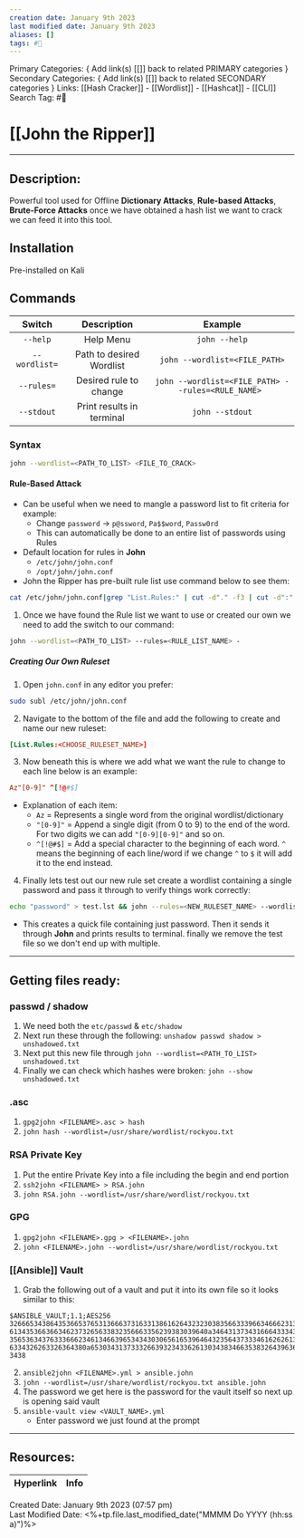 ```yaml
---
creation date: January 9th 2023
last modified date: January 9th 2023
aliases: []
tags: #🧰
---
```


Primary Categories: { Add link(s) [[]] back to related PRIMARY categories }
Secondary Categories:  { Add link(s) [[]] back to related SECONDARY categories }
Links: [[Hash Cracker]] - [[Wordlist]] - [[Hashcat]] - [[CLI]]
Search Tag: #🧰  

# [[John the Ripper]]  
___

## Description:
Powerful tool used for Offline **Dictionary Attacks**, **Rule-based Attacks**, **Brute-Force Attacks** once we have obtained a hash list we want to crack we can feed it into this tool. 

## Installation
Pre-installed on Kali

## Commands

|    Switch     |        Description        |                      Example                       |
|:-------------:|:-------------------------:|:--------------------------------------------------:|
|   `--help`    |         Help Menu         |                   `john --help`                    |
| `--wordlist=` | Path to desired Wordlist  |           `john --wordlist=<FILE_PATH>`            |
|  `--rules=`   |  Desired rule to change   | `john --wordlist=<FILE_PATH> --rules=<RULE_NAME> ` |
|  `--stdout`   | Print results in terminal |                  `john --stdout`                   |


### Syntax
```bash
john --wordlist=<PATH_TO_LIST> <FILE_TO_CRACK>
```

#### Rule-Based Attack
- Can be useful when we need to mangle a password list to fit criteria for example:
	- Change `password` -> `p@ssword`, `Pa$$word`, `Passw0rd`
	- This can automatically be done to an entire list of passwords using Rules
- Default location for rules in **John**
	- `/etc/john/john.conf`
	- `/opt/john/john.conf`
- John the Ripper has pre-built rule list use command below to see them:
```bash
cat /etc/john/john.conf|grep "List.Rules:" | cut -d"." -f3 | cut -d":" -f2 | cut -d"]" -f1 | awk NF
```
1. Once we have found the Rule list we want to use or created our own we need to add the switch to our command:
```bash
john --wordlist=<PATH_TO_LIST> --rules=<RULE_LIST_NAME> -
```

##### Creating Our Own Ruleset
1. Open `john.conf` in any editor you prefer:
```bash
sudo subl /etc/john/john.conf
```
2. Navigate to the bottom of the file and add the following to create and name our new ruleset:
```John.conf
[List.Rules:<CHOOSE_RULESET_NAME>]
```
3. Now beneath this is where we add what we want the rule to change to each line below is an example: 
```John.conf
Az"[0-9]" ^[!@#$]
```
- Explanation of each item:
	- `Az` = Represents a single word from the original wordlist/dictionary
	- `"[0-9]"` = Append a single digit (from 0 to 9) to the end of the word. For two digits we can add `"[0-9][0-9]"` and so on.
	- `^[!@#$]` = Add a special character to the beginning of each word. `^` means the beginning of each line/word if we change `^` to `$` it will add it to the end instead.
4. Finally lets test out our new rule set create a wordlist containing a single password and pass it through to verify things work correctly:
```bash
echo "password" > test.lst && john --rules=<NEW_RULESET_NAME> --wordlist=test.lst --stdout && rm test.lst
```
- This creates a quick file containing just password. Then it sends it through **John** and prints results to terminal. finally we remove the test file so we don't end up with multiple.

---
## Getting files ready:
### passwd / shadow
1. We need both the `etc/passwd` & `etc/shadow`
2. Next run these through the following: `unshadow passwd shadow > unshadowed.txt`
3. Next put this new file through `john --wordlist=<PATH_TO_LIST> unshadowed.txt`
4. Finally we can check which hashes were broken: `john --show unshadowed.txt`

### .asc
1. `gpg2john <FILENAME>.asc > hash`
2. `john hash --wordlist=/usr/share/wordlist/rockyou.txt`

### RSA Private Key
1. Put the entire Private Key into a file including the begin and end portion
2. `ssh2john <FILENAME> > RSA.john`
3. `john RSA.john --wordlist=/usr/share/wordlist/rockyou.txt`

### GPG
1. `gpg2john <FILENAME>.gpg > <FILENAME>.john`
2. `john <FILENAME>.john --wordlist=/usr/share/wordlist/rockyou.txt`

### [[Ansible]] Vault
1. Grab the following out of a vault and put it into its own file so it looks similar to this:
```
$ANSIBLE_VAULT;1.1;AES256 
32666534386435366537653136663731633138616264323230383566333966346662313161326239 
6134353663663462373265633832356663356239383039640a346431373431666433343434366139 
35653634376333666234613466396534343030656165396464323564373334616262613439343033 
6334326263326364380a653034313733326639323433626130343834663538326439636232306531 
3438
```
2. `ansible2john <FILENAME>.yml > ansible.john`
3. `john --wordlist=/usr/share/wordlist/rockyou.txt ansible.john`
4. The password we get here is the password for the vault itself so next up is opening said vault
5. `ansible-vault view <VAULT_NAME>.yml`
	- Enter password we just found at the prompt


___

## Resources:

| Hyperlink | Info |
| --------- | ---- |


Created Date: January 9th 2023 (07:57 pm)  
Last Modified Date: <%+tp.file.last_modified_date("MMMM Do YYYY (hh:ss a)")%>
